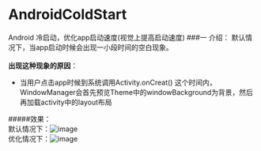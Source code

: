 # AndroidColdStart
Android 冷启动，优化app启动速度(视觉上提高启动速度)
###一 介绍：
默认情况下，当app启动时候会出现一小段时间的空白现象。<br>
<br>**出现这种现象的原因**：

*  当用户点击app时候到系统调用Activity.onCreat() 这个时间内，WindowManager会首先预览Theme中的windowBackground为背景，然后再加载activity中的layout布局

#####效果：<br>
默认情况下：![image](https://github.com/hyr0318/AndroidColdStart/blob/master/image/no_coldstart.gif)<br>
优化情况下：![image](https://github.com/hyr0318/AndroidColdStart/blob/master/image/no_coldstart.gif)
